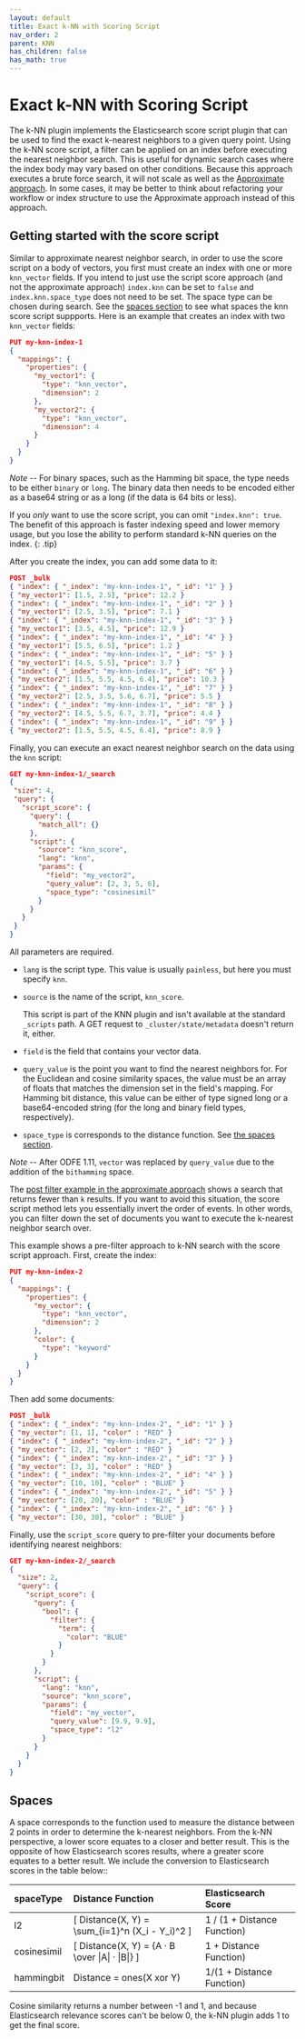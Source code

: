 ```yaml
---
layout: default
title: Exact k-NN with Scoring Script
nav_order: 2
parent: KNN
has_children: false
has_math: true
---
```


# Exact k-NN with Scoring Script
The k-NN plugin implements the Elasticsearch score script plugin that can be used to find the exact k-nearest neighbors to a given query point. Using the k-NN score script, a filter can be applied on an index before executing the nearest neighbor search. This is useful for dynamic search cases where the index body may vary based on other conditions. Because this approach executes a brute force search, it will not scale as well as the [Approximate approach](../approximate-knn). In some cases, it may be better to think about refactoring your workflow or index structure to use the Approximate approach instead of this approach. 

## Getting started with the score script

Similar to approximate nearest neighbor search, in order to use the score script on a body of vectors, you first must create an index with one or more `knn_vector` fields. If you intend to just use the script score approach (and not the approximate approach) `index.knn` can be set to `false` and `index.knn.space_type` does not need to be set. The space type can be chosen during search. See the [spaces section](#spaces) to see what spaces the knn score script suppports. Here is an example that creates an index with two `knn_vector` fields:

```json
PUT my-knn-index-1
{
  "mappings": {
    "properties": {
      "my_vector1": {
        "type": "knn_vector",
        "dimension": 2
      },
      "my_vector2": {
        "type": "knn_vector",
        "dimension": 4
      }
    }
  }
}
```

*Note* -- For binary spaces, such as the Hamming bit space, the type needs to be either `binary` or `long`. The binary data then needs to be encoded either as a base64 string or as a long (if the data is 64 bits or less).   

If you *only* want to use the score script, you can omit `"index.knn": true`. The benefit of this approach is faster indexing speed and lower memory usage, but you lose the ability to perform standard k-NN queries on the index.
{: .tip}

After you create the index, you can add some data to it:

```json
POST _bulk
{ "index": { "_index": "my-knn-index-1", "_id": "1" } }
{ "my_vector1": [1.5, 2.5], "price": 12.2 }
{ "index": { "_index": "my-knn-index-1", "_id": "2" } }
{ "my_vector1": [2.5, 3.5], "price": 7.1 }
{ "index": { "_index": "my-knn-index-1", "_id": "3" } }
{ "my_vector1": [3.5, 4.5], "price": 12.9 }
{ "index": { "_index": "my-knn-index-1", "_id": "4" } }
{ "my_vector1": [5.5, 6.5], "price": 1.2 }
{ "index": { "_index": "my-knn-index-1", "_id": "5" } }
{ "my_vector1": [4.5, 5.5], "price": 3.7 }
{ "index": { "_index": "my-knn-index-1", "_id": "6" } }
{ "my_vector2": [1.5, 5.5, 4.5, 6.4], "price": 10.3 }
{ "index": { "_index": "my-knn-index-1", "_id": "7" } }
{ "my_vector2": [2.5, 3.5, 5.6, 6.7], "price": 5.5 }
{ "index": { "_index": "my-knn-index-1", "_id": "8" } }
{ "my_vector2": [4.5, 5.5, 6.7, 3.7], "price": 4.4 }
{ "index": { "_index": "my-knn-index-1", "_id": "9" } }
{ "my_vector2": [1.5, 5.5, 4.5, 6.4], "price": 8.9 }

```

Finally, you can execute an exact nearest neighbor search on the data using the `knn` script:
```json
GET my-knn-index-1/_search
{
 "size": 4,
 "query": {
   "script_score": {
     "query": {
       "match_all": {}
     },
     "script": {
       "source": "knn_score",
       "lang": "knn",
       "params": {
         "field": "my_vector2",
         "query_value": [2, 3, 5, 6],
         "space_type": "cosinesimil"
       }
     }
   }
 }
}
```

All parameters are required.

- `lang` is the script type. This value is usually `painless`, but here you must specify `knn`.
- `source` is the name of the script, `knn_score`.

  This script is part of the KNN plugin and isn't available at the standard `_scripts` path. A GET request to  `_cluster/state/metadata` doesn't return it, either.

- `field` is the field that contains your vector data.
- `query_value` is the point you want to find the nearest neighbors for. For the Euclidean and cosine similarity spaces, the value must be an array of floats that matches the dimension set in the field's mapping. For Hamming bit distance, this value can be either of type signed long or a base64-encoded string (for the long and binary field types, respectively).
- `space_type` is corresponds to the distance function. See [the spaces section](#spaces).


*Note* -- After ODFE 1.11, `vector` was replaced by `query_value` due to the addition of the `bithamming` space.


The [post filter example in the approximate approach](../approximate-knn#UsingApproximatek-NNWithFilters) shows a search that returns fewer than `k` results. If you want to avoid this situation, the score script method lets you essentially invert the order of events. In other words, you can filter down the set of documents you want to execute the k-nearest neighbor search over.

This example shows a pre-filter approach to k-NN search with the score script approach. First, create the index:

```json
PUT my-knn-index-2
{
  "mappings": {
    "properties": {
      "my_vector": {
        "type": "knn_vector",
        "dimension": 2
      },
      "color": {
        "type": "keyword"
      }
    }
  }
}
```

Then add some documents:

```json
POST _bulk
{ "index": { "_index": "my-knn-index-2", "_id": "1" } }
{ "my_vector": [1, 1], "color" : "RED" }
{ "index": { "_index": "my-knn-index-2", "_id": "2" } }
{ "my_vector": [2, 2], "color" : "RED" }
{ "index": { "_index": "my-knn-index-2", "_id": "3" } }
{ "my_vector": [3, 3], "color" : "RED" }
{ "index": { "_index": "my-knn-index-2", "_id": "4" } }
{ "my_vector": [10, 10], "color" : "BLUE" }
{ "index": { "_index": "my-knn-index-2", "_id": "5" } }
{ "my_vector": [20, 20], "color" : "BLUE" }
{ "index": { "_index": "my-knn-index-2", "_id": "6" } }
{ "my_vector": [30, 30], "color" : "BLUE" }

```

Finally, use the `script_score` query to pre-filter your documents before identifying nearest neighbors:

```json
GET my-knn-index-2/_search
{
  "size": 2,
  "query": {
    "script_score": {
      "query": {
        "bool": {
          "filter": {
            "term": {
              "color": "BLUE"
            }
          }
        }
      },
      "script": {
        "lang": "knn",
        "source": "knn_score",
        "params": {
          "field": "my_vector",
          "query_value": [9.9, 9.9],
          "space_type": "l2"
        }
      }
    }
  }
}
```

## Spaces

A space corresponds to the function used to measure the distance between 2 points in order to determine the k-nearest neighbors. From the k-NN perspective, a lower score equates to a closer and better result. This is the opposite of how Elasticsearch scores results, where a greater score equates to a better result. We include the conversion to Elasticsearch scores in the table below::

spaceType | Distance Function | Elasticsearch Score
:--- | :--- | :---
l2 | \[ Distance(X, Y) = \sum_{i=1}^n (X_i - Y_i)^2 \] | 1 / (1 + Distance Function)
cosinesimil | \[ Distance(X, Y) = {A &middot; B \over \|A\| &middot; \|B\|} \] | 1 + Distance Function)
hammingbit | Distance = ones(X xor Y) | 1/(1 + Distance Function)


Cosine similarity returns a number between -1 and 1, and because Elasticsearch relevance scores can't be below 0, the k-NN plugin adds 1 to get the final score.
